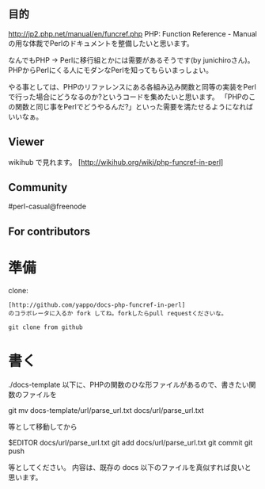 目的
----------------

http://jp2.php.net/manual/en/funcref.php
PHP: Function Reference - Manual
の用な体裁でPerlのドキュメントを整備したいと思います。

なんでもPHP -> Perlに移行組とかには需要があるそうです(by junichiroさん)。
PHPからPerlにくる人にモダンなPerlを知ってもらいまっしょい。

やる事としては、PHPのリファレンスにある各組み込み関数と同等の実装をPerlで行った場合にどうなるのか?というコードを集めたいと思います。
「PHPのこの関数と同じ事をPerlでどうやるんだ?」といった需要を満たせるようになればいいなぁ。

Viewer
----------------

wikihub で見れます。 [http://wikihub.org/wiki/php-funcref-in-perl]

Community
----------------

 #perl-casual@freenode

For contributors
----------------

準備
===

clone:

    [http://github.com/yappo/docs-php-funcref-in-perl]
    のコラボレータに入るか fork してね。forkしたらpull requestくださいな。

    git clone from github


書く
===

./docs-template 以下に、PHPの関数のひな形ファイルがあるので、書きたい関数のファイルを

  git mv docs-template/url/parse_url.txt docs/url/parse_url.txt

等として移動してから

  $EDITOR docs/url/parse_url.txt
  git add docs/url/parse_url.txt
  git commit
  git push

等としてください。
内容は、既存の docs 以下のファイルを真似すれば良いと思います。
